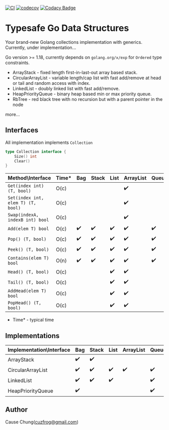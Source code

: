 [![CI](https://github.com/cuzfrog/tgods/actions/workflows/ci.yml/badge.svg)](https://github.com/cuzfrog/tgods/actions/workflows/ci.yml)
[![codecov](https://codecov.io/gh/cuzfrog/tgods/branch/master/graph/badge.svg?token=XIEG8JLDDW)](https://codecov.io/gh/cuzfrog/tgods)
[![Codacy Badge](https://app.codacy.com/project/badge/Grade/c1532de0f9ff4fcd9f2ec7b63792b37d)](https://www.codacy.com/gh/cuzfrog/tgods/dashboard?utm_source=github.com&amp;utm_medium=referral&amp;utm_content=cuzfrog/tgods&amp;utm_campaign=Badge_Grade)
# Typesafe Go Data Structures

Your brand-new Golang collections implementation with generics. Currently, under implementation...

Go version >= 1.18, currently depends on `golang.org/x/exp` for `Ordered` type constraints.

* ArrayStack - fixed length first-in-last-out array based stack.
* CircularArrayList - variable length/cap list with fast add/remove at head or tail and random access with index.
* LinkedList - doubly linked list with fast add/remove.
* HeapPriorityQueue - binary heap based min or max priority queue.
* RbTree - red black tree with no recursion but with a parent pointer in the node

more...

## Interfaces

All implementation implements `Collection`
```go
type Collection interface {
	Size() int
	Clear()
}
```

| Method\Interface                   | Time* | Bag                | Stack              | List               | ArrayList          | Queue              | Deque              |
|------------------------------------|-------|--------------------|--------------------|--------------------|--------------------|--------------------|--------------------|
| `Get(index int) (T, bool)`         | O(c)  |                    |                    |                    | :heavy_check_mark: |                    |                    |
| `Set(index int, elem T) (T, bool)` | O(c)  |                    |                    |                    | :heavy_check_mark: |                    |                    |
| `Swap(indexA, indexB int) bool`    | O(c)  |                    |                    |                    | :heavy_check_mark: |                    |                    |
| `Add(elem T) bool`                 | O(c)  | :heavy_check_mark: | :heavy_check_mark: | :heavy_check_mark: | :heavy_check_mark: | :heavy_check_mark: | :heavy_check_mark: |
| `Pop() (T, bool)`                  | O(c)  | :heavy_check_mark: | :heavy_check_mark: | :heavy_check_mark: | :heavy_check_mark: | :heavy_check_mark: | :heavy_check_mark: |
| `Peek() (T, bool)`                 | O(c)  | :heavy_check_mark: | :heavy_check_mark: | :heavy_check_mark: | :heavy_check_mark: | :heavy_check_mark: | :heavy_check_mark: |
| `Contains(elem T) bool`            | O(n)  | :heavy_check_mark: | :heavy_check_mark: | :heavy_check_mark: | :heavy_check_mark: | :heavy_check_mark: | :heavy_check_mark: |
| `Head() (T, bool)`                 | O(c)  |                    |                    | :heavy_check_mark: | :heavy_check_mark: |                    | :heavy_check_mark: |
| `Tail() (T, bool)`                 | O(c)  |                    |                    | :heavy_check_mark: | :heavy_check_mark: |                    |                    |
| `AddHead(elem T) bool`             | O(c)  |                    |                    | :heavy_check_mark: | :heavy_check_mark: |                    | :heavy_check_mark: |
| `PopHead() (T, bool)`              | O(c)  |                    |                    | :heavy_check_mark: | :heavy_check_mark: |                    | :heavy_check_mark: |

* Time* - typical time
## Implementations

| Implementation\Interface | Bag                | Stack              | List               | ArrayList          | Queue              | Deque              |
|--------------------------|--------------------|--------------------|--------------------|--------------------|--------------------|--------------------|
| ArrayStack               | :heavy_check_mark: | :heavy_check_mark: |                    |                    |                    |                    |
| CircularArrayList        | :heavy_check_mark: | :heavy_check_mark: | :heavy_check_mark: | :heavy_check_mark: | :heavy_check_mark: | :heavy_check_mark: |
| LinkedList               | :heavy_check_mark: | :heavy_check_mark: | :heavy_check_mark: |                    | :heavy_check_mark: | :heavy_check_mark: |
| HeapPriorityQueue        | :heavy_check_mark: |                    |                    |                    | :heavy_check_mark: |                    |

## Author

Cause Chung(cuzfrog@gmail.com)